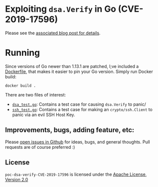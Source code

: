 # Exploiting `dsa.Verify` in Go (CVE-2019-17596)

Please see the [associated blog post for details](https://paul.querna.org/articles/2019/10/24/dsa-verify-poc/).

# Running

Since versions of Go newer than 1.13.1 are patched, I;ve included a [Dockerfile](./Dockerfile), that makes it easier to pin your Go version.  Simply run Docker build:
```
docker build .
```

There are two files of interest:
- [`dsa_test.go`](./dsa_test.go): Contains a test case for causing `dsa.Verify` to panic/
- [`ssh_test.go`](./ssh_test.go): Contains a test case for making an `crypto/ssh.Client` to panic via an evil SSH Host Key.


## Improvements, bugs, adding feature, etc:

Please [open issues in Github](https://github.com/pquerna/poc-dsa-verify-CVE-2019-17596/issues) for ideas, bugs, and general thoughts.  Pull requests are of course preferred :)

## License

`poc-dsa-verify-CVE-2019-17596` is licensed under the [Apache License, Version 2.0](./LICENSE)
